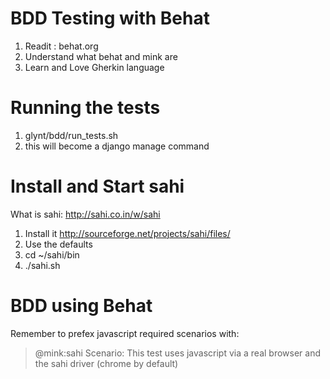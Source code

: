 # BDD Testing with Behat

1. Readit : behat.org
2. Understand what behat and mink are
3. Learn and Love Gherkin language

# Running the tests

1. glynt/bdd/run_tests.sh
2. this will become a django manage command

# Install and Start sahi

What is sahi: http://sahi.co.in/w/sahi

1. Install it http://sourceforge.net/projects/sahi/files/
2. Use the defaults
3. cd ~/sahi/bin
4. ./sahi.sh

# BDD using Behat #

Remember to prefex javascript required scenarios with:

> @mink:sahi
> Scenario: This test uses javascript via a real browser and the sahi driver (chrome by default)


